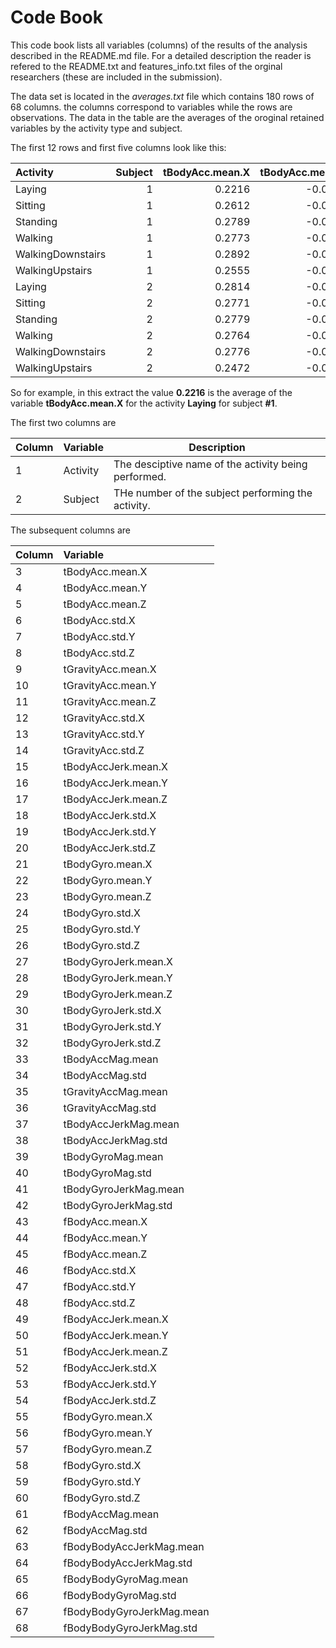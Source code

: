 

Code Book
=========

This code book lists all variables (columns) of the results of the analysis 
described in the README.md file. For a detailed description the reader is
refered to the README.txt and features_info.txt files of the orginal researchers
(these are included in the submission).

The data set is located in the *averages.txt* file which contains
180 rows of 68 columns. the columns correspond
to variables while the rows are observations. The data in the table are the averages
of the oroginal retained variables by the activity type and subject.

The first 12 rows and first five columns look like this:


|Activity          | Subject| tBodyAcc.mean.X| tBodyAcc.mean.Y| tBodyAcc.mean.Z|
|:-----------------|-------:|---------------:|---------------:|---------------:|
|Laying            |       1|          0.2216|         -0.0405|         -0.1132|
|Sitting           |       1|          0.2612|         -0.0013|         -0.1045|
|Standing          |       1|          0.2789|         -0.0161|         -0.1106|
|Walking           |       1|          0.2773|         -0.0174|         -0.1111|
|WalkingDownstairs |       1|          0.2892|         -0.0099|         -0.1076|
|WalkingUpstairs   |       1|          0.2555|         -0.0240|         -0.0973|
|Laying            |       2|          0.2814|         -0.0182|         -0.1072|
|Sitting           |       2|          0.2771|         -0.0157|         -0.1092|
|Standing          |       2|          0.2779|         -0.0184|         -0.1059|
|Walking           |       2|          0.2764|         -0.0186|         -0.1055|
|WalkingDownstairs |       2|          0.2776|         -0.0227|         -0.1168|
|WalkingUpstairs   |       2|          0.2472|         -0.0214|         -0.1525|

So for example, in this extract the value **0.2216** is the average of the variable **tBodyAcc.mean.X** for the activity **Laying**
for subject **#1**.

The first two columns are

Column | Variable | Description
------ | -------- | ----------------
1      | Activity | The desciptive name of the activity being performed.
2      | Subject  | THe number of the subject performing the activity.

The subsequent columns are


|Column |Variable                  |
|:------|:-------------------------|
|3      |tBodyAcc.mean.X           |
|4      |tBodyAcc.mean.Y           |
|5      |tBodyAcc.mean.Z           |
|6      |tBodyAcc.std.X            |
|7      |tBodyAcc.std.Y            |
|8      |tBodyAcc.std.Z            |
|9      |tGravityAcc.mean.X        |
|10     |tGravityAcc.mean.Y        |
|11     |tGravityAcc.mean.Z        |
|12     |tGravityAcc.std.X         |
|13     |tGravityAcc.std.Y         |
|14     |tGravityAcc.std.Z         |
|15     |tBodyAccJerk.mean.X       |
|16     |tBodyAccJerk.mean.Y       |
|17     |tBodyAccJerk.mean.Z       |
|18     |tBodyAccJerk.std.X        |
|19     |tBodyAccJerk.std.Y        |
|20     |tBodyAccJerk.std.Z        |
|21     |tBodyGyro.mean.X          |
|22     |tBodyGyro.mean.Y          |
|23     |tBodyGyro.mean.Z          |
|24     |tBodyGyro.std.X           |
|25     |tBodyGyro.std.Y           |
|26     |tBodyGyro.std.Z           |
|27     |tBodyGyroJerk.mean.X      |
|28     |tBodyGyroJerk.mean.Y      |
|29     |tBodyGyroJerk.mean.Z      |
|30     |tBodyGyroJerk.std.X       |
|31     |tBodyGyroJerk.std.Y       |
|32     |tBodyGyroJerk.std.Z       |
|33     |tBodyAccMag.mean          |
|34     |tBodyAccMag.std           |
|35     |tGravityAccMag.mean       |
|36     |tGravityAccMag.std        |
|37     |tBodyAccJerkMag.mean      |
|38     |tBodyAccJerkMag.std       |
|39     |tBodyGyroMag.mean         |
|40     |tBodyGyroMag.std          |
|41     |tBodyGyroJerkMag.mean     |
|42     |tBodyGyroJerkMag.std      |
|43     |fBodyAcc.mean.X           |
|44     |fBodyAcc.mean.Y           |
|45     |fBodyAcc.mean.Z           |
|46     |fBodyAcc.std.X            |
|47     |fBodyAcc.std.Y            |
|48     |fBodyAcc.std.Z            |
|49     |fBodyAccJerk.mean.X       |
|50     |fBodyAccJerk.mean.Y       |
|51     |fBodyAccJerk.mean.Z       |
|52     |fBodyAccJerk.std.X        |
|53     |fBodyAccJerk.std.Y        |
|54     |fBodyAccJerk.std.Z        |
|55     |fBodyGyro.mean.X          |
|56     |fBodyGyro.mean.Y          |
|57     |fBodyGyro.mean.Z          |
|58     |fBodyGyro.std.X           |
|59     |fBodyGyro.std.Y           |
|60     |fBodyGyro.std.Z           |
|61     |fBodyAccMag.mean          |
|62     |fBodyAccMag.std           |
|63     |fBodyBodyAccJerkMag.mean  |
|64     |fBodyBodyAccJerkMag.std   |
|65     |fBodyBodyGyroMag.mean     |
|66     |fBodyBodyGyroMag.std      |
|67     |fBodyBodyGyroJerkMag.mean |
|68     |fBodyBodyGyroJerkMag.std  |



